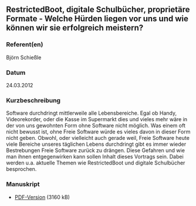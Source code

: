 
 
## RestrictedBoot, digitale Schulbücher, proprietäre Formate - Welche Hürden liegen vor uns und wie können wir sie erfolgreich meistern? 


### Referent(en)
 Björn Schießle

### Datum
 24.03.2012

### Kurzbeschreibung
 Software durchdringt mittlerweile alle Lebensbereiche. Egal ob Handy, Videorekorder, oder die Kasse im Supermarkt dies und vieles mehr wäre in der von uns gewohnten Form ohne Software nicht möglich. Was einem oft nicht bewusst ist, ohne Freie Software würde es vieles davon in dieser Form nicht geben. Obwohl, oder vielleicht auch gerade weil, Freie Software heute viele Bereiche unseres täglichen Lebens durchdringt gibt es immer wieder Bestrebungen Freie Software zurück zu drängen. Diese Gefahren und wie man ihnen entgegenwirken kann sollen Inhalt dieses Vortrags sein. Dabei werden u.a. aktuelle Themen wie RestrictedBoot und digitale Schulbücher besprochen. 

### Manuskript

          
* [PDF-Version](/download/Vortraege/RestrictedBoot_LIT_2012.pdf) (3160 kB)
                 
      
  

